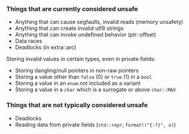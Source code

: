 ### Things that are currently considered unsafe

* Anything that can cause segfaults, invalid reads (memory unsafety)
* Anything that can create invalid utf8 strings
* Anything that can invoke undefined behavior (ptr::offset)
* Data races
* Deadlocks (in extra::arc)

Storing invalid values in certain types, even in private fields:

* Storing dangling/null pointers in non-raw pointers
* Storing a value other than `false` (0) or `true` (1) in a `bool`
* Storing a value in an `enum` not included as a variant
* Storing a value in a `char` which is a surrogate or above `char::MAX`

### Things that are not typically considered unsafe

* Deadlocks
* Reading data from private fields (`std::repr`, `format!("{:?}", x)`)